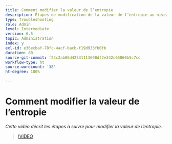 ```yaml
---
title: Comment modifier la valeur de l’entropie
description: Étapes de modification de la valeur de l’entropie au niveau du système d’exploitation
type: Troubleshooting
role: Admin
level: Intermediate
version: 6.5
topic: Administration
index: y
exl-id: e36ecbaf-78fc-4acf-bacb-f19d933fb0fb
duration: 80
source-git-commit: f23c2ab86d42531113690df2e342c65060b5c7cd
workflow-type: ht
source-wordcount: '38'
ht-degree: 100%

---
```


# Comment modifier la valeur de l’entropie

*Cette vidéo décrit les étapes à suivre pour modifier la valeur de l’entropie.*

>[!VIDEO](https://video.tv.adobe.com/v/335494?quality=12&learn=on)
